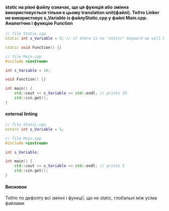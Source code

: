 #### static на рівні файлу означає, що ця фукнція або змінна використовується тільки в цьому translation unit(файлі). Тобто Linker не використовує s_Variable із файлуStatic.cpp у файлі Main.cpp. Аналогічно і функцію Function
```cpp
// file Static.cpp
static int s_Variable = 5; // if there is no "static" keyword we will be getting linking error;

static void Function() {}
```

```cpp
// file Main.cpp
#include <iostream>

int s_Variable = 10;

void Function() {}

int main() {
    std::cout << s_Variable << std::endl; // prints 10
    std::cin.get();
}

```

#### external linting
```cpp
// file Static.cpp
extern int s_Variable = 5;
```

```cpp
// file Main.cpp
#include <iostream>

int s_Variable;

int main() {
    std::cout << s_Variable << std::endl; // prints 5
    std::cin.get();
}

```

#### Висновок
Тобто по дефолту всі змінні і функції, що не static, глобальні між усіма файлами